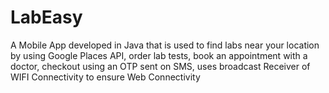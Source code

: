 # LabEasy
A Mobile App developed in Java that is used to find labs near your location by using Google Places API, order lab tests, book an appointment with a doctor, checkout using an OTP sent on SMS, uses broadcast Receiver of WIFI Connectivity to ensure Web Connectivity 
